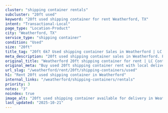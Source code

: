 ```yaml
---
cluster: "shipping container rentals"
subcluster: "20ft used"
keyword: "20ft used shipping container for rent Weatherford, TX"
intent: "Transactional-Local"
page_type: "Location-Product"
city: "Weatherford, TX"
service_type: "shipping container"
condition: "Used"
size: "20ft"
title_tag: "20ft 6k7 Used shipping container Sales in Weatherford | LC Container"
meta_description: "20ft used shipping container sales in Weatherford. Fast delivery, competitive pricing. Serving shipping containers area. Quote ID: NKB. Call (214) 524-4168 for your free quote today."
original_title: "Weatherford 20ft shipping container for rent | LC Container"
original_meta: "Buy used 20ft shipping container rent with local delivery in Weatherford, TX. LC Container — local Since 2003. Request a fast quote today."
url_slug: "/weatherford/rent/20ft/shipping-containers/used"
h1: "Rent 20ft used shipping container in Weatherford"
internal_links: "/weatherford/shipping-containers/rentals"
priority: 3
notes: "3"
noindex: true
image_alt: "20ft used shipping container available for delivery in Weatherford"
last_updated: "2025-10-21"
---
```


<!-- TODO: Add unique city/inventory copy, images, and internal links here. -->

